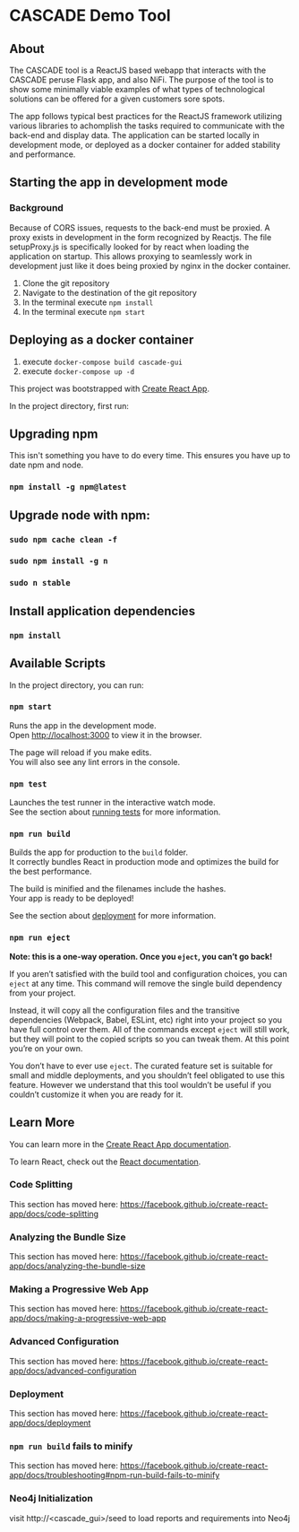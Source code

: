 # CASCADE Demo Tool

## About
The CASCADE tool is a ReactJS based webapp that interacts with the CASCADE peruse Flask app, and also NiFi. The purpose of the tool is to show some minimally viable examples of what types of technological solutions can be offered for a given customers sore spots.

The app follows typical best practices for the ReactJS framework utilizing various libraries to achomplish the tasks required to communicate with the back-end and display data. The application can be started locally in development mode, or deployed as a docker container for added stability and performance.

## Starting the app in development mode
### Background
Because of CORS issues, requests to the back-end must be proxied. A proxy exists in development in the form recognized by Reactjs. The file setupProxy.js is specifically looked for by react when loading the application on startup. This allows proxying to seamlessly work in development just like it does being proxied by nginx in the docker container.

1. Clone the git repository
2. Navigate to the destination of the git repository
3. In the terminal execute `npm install`
4. In the terminal execute `npm start`


## Deploying as a docker container

1. execute `docker-compose build cascade-gui`
2. execute `docker-compose up -d`

This project was bootstrapped with [Create React App](https://github.com/facebook/create-react-app).

In the project directory, first run:
## Upgrading npm
This isn't something you have to do every time. This ensures you have up to date npm and node.
### `npm install -g npm@latest`

## Upgrade node with npm:
### `sudo npm cache clean -f`
### `sudo npm install -g n`
### `sudo n stable`

## Install application dependencies

### `npm install`

## Available Scripts

In the project directory, you can run:

### `npm start`

Runs the app in the development mode.<br />
Open [http://localhost:3000](http://localhost:3000) to view it in the browser.

The page will reload if you make edits.<br />
You will also see any lint errors in the console.

### `npm test`

Launches the test runner in the interactive watch mode.<br />
See the section about [running tests](https://facebook.github.io/create-react-app/docs/running-tests) for more information.

### `npm run build`

Builds the app for production to the `build` folder.<br />
It correctly bundles React in production mode and optimizes the build for the best performance.

The build is minified and the filenames include the hashes.<br />
Your app is ready to be deployed!

See the section about [deployment](https://facebook.github.io/create-react-app/docs/deployment) for more information.

### `npm run eject`

**Note: this is a one-way operation. Once you `eject`, you can’t go back!**

If you aren’t satisfied with the build tool and configuration choices, you can `eject` at any time. This command will remove the single build dependency from your project.

Instead, it will copy all the configuration files and the transitive dependencies (Webpack, Babel, ESLint, etc) right into your project so you have full control over them. All of the commands except `eject` will still work, but they will point to the copied scripts so you can tweak them. At this point you’re on your own.

You don’t have to ever use `eject`. The curated feature set is suitable for small and middle deployments, and you shouldn’t feel obligated to use this feature. However we understand that this tool wouldn’t be useful if you couldn’t customize it when you are ready for it.

## Learn More

You can learn more in the [Create React App documentation](https://facebook.github.io/create-react-app/docs/getting-started).

To learn React, check out the [React documentation](https://reactjs.org/).

### Code Splitting

This section has moved here: https://facebook.github.io/create-react-app/docs/code-splitting

### Analyzing the Bundle Size

This section has moved here: https://facebook.github.io/create-react-app/docs/analyzing-the-bundle-size

### Making a Progressive Web App

This section has moved here: https://facebook.github.io/create-react-app/docs/making-a-progressive-web-app

### Advanced Configuration

This section has moved here: https://facebook.github.io/create-react-app/docs/advanced-configuration

### Deployment

This section has moved here: https://facebook.github.io/create-react-app/docs/deployment

### `npm run build` fails to minify

This section has moved here: https://facebook.github.io/create-react-app/docs/troubleshooting#npm-run-build-fails-to-minify



### Neo4j Initialization

visit http://<cascade_gui>/seed to load reports and requirements into Neo4j
